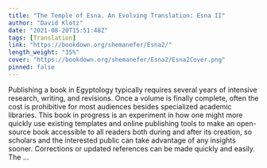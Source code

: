 ```yaml
---
title: "The Temple of Esna. An Evolving Translation: Esna II"
author: "David Klotz"
date: "2021-08-20T15:51:48Z"
tags: [Translation]
link: "https://bookdown.org/shemanefer/Esna2/"
length_weight: "35%"
cover: "https://bookdown.org/shemanefer/Esna2/Esna2Cover.png"
pinned: false
---
```


Publishing a book in Egyptology typically requires several years of intensive research, writing, and revisions. Once a volume is finally complete, often the cost is prohibitive for most audiences besides specialized academic libraries. This book in progress is an experiment in how one might more quickly use existing templates and online publishing tools to make an open-source book accessible to all readers both during and after its creation, so scholars and the interested public can take advantage of any insights sooner. Corrections or updated references can be made quickly and easily. The ...
